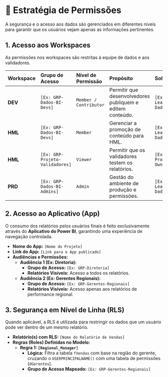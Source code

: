 # 🔐 Estratégia de Permissões

A segurança e o acesso aos dados são gerenciados em diferentes níveis para garantir que os usuários vejam apenas as informações pertinentes.

## 1. Acesso aos Workspaces

As permissões nos workspaces são restritas à equipe de dados e aos validadores.

| Workspace | Grupo de Acesso | Nível de Permissão | Propósito | Solicitante | Autorizante |
| :--- | :--- | :--- | :--- | :--- | :--- |
| **DEV** | `[Ex: GRP-Dados-BI-Devs]` | `Member / Contributor` | Permitir que desenvolvedores publiquem e editem conteúdo. | `[Ex: Tech Lead de Dados]` | `[Ex: Gerente de Dados]` |
| **HML** | `[Ex: GRP-Dados-BI-Devs]` | `Member` | Gerenciar a promoção de conteúdo para HML. | `[Ex: Tech Lead de Dados]` | `[Ex: Gerente de Dados]` |
| **HML** | `[Ex: GRP-Projeto-Validadores]`| `Viewer` | Permitir que os validadores testem os relatórios. | `[Ex: Product Owner]` | `[Ex: Gerente de Dados]` |
| **PRD** | `[Ex: GRP-Dados-BI-Admins]` | `Admin` | Gestão do ambiente de produção e permissões. | `[Ex: Tech Lead de Dados]` | `[Ex: Head de Dados]` |

## 2. Acesso ao Aplicativo (App)

O consumo dos relatórios pelos usuários finais é feito exclusivamente através do **Aplicativo do Power BI**, garantindo uma experiência de navegação controlada.

-   **Nome do App:** `[Nome do Projeto]`
-   **Link do App:** `[Link para o App publicado]`
-   **Audiências e Permissões:**
    -   **Audiência 1 (Ex: Diretoria):**
        -   **Grupo de Acesso:** `[Ex: GRP-Diretoria]`
        -   **Relatórios Visíveis:** Acesso a todos os relatórios.
    -   **Audiência 2 (Ex: Gerentes Regionais):**
        -   **Grupo de Acesso:** `[Ex: GRP-Gerentes-Regionais]`
        -   **Relatórios Visíveis:** Acesso apenas aos relatórios de performance regional.

## 3. Segurança em Nível de Linha (RLS)

Quando aplicável, a RLS é utilizada para restringir os dados que um usuário pode ver dentro de um mesmo relatório.

-   **Relatório(s) com RLS:** `[Nome do Relatório de Vendas]`
-   **Regras (Roles) Definidas no Modelo:**
    -   **Regra 1: `[Regional_Manager]`**
        -   **Lógica:** Filtra a tabela `fVendas` com base na região do gerente, cruzando o `USERPRINCIPALNAME()` com uma tabela de permissões (`dGerentes`).
        -   **Grupo de Acesso Mapeado:** `[Ex: GRP-Gerentes-Regionais]`